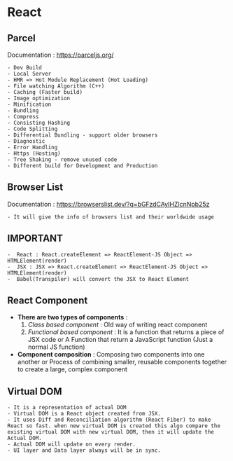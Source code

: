 # React

## Parcel

Documentation : https://parceljs.org/

    - Dev Build
    - Local Server
    - HMR => Hot Module Replacement (Hot Loading)
    - File watching Algorithm (C++)
    - Caching (Faster build)
    - Image optimization
    - Minification
    - Bundling
    - Compress
    - Consisting Hashing
    - Code Splitting
    - Differential Bundling - support older browsers
    - Diagnostic
    - Error Handling
    - Https (Hosting)
    - Tree Shaking - remove unused code
    - Different build for Development and Production

## Browser List

Documentation : https://browserslist.dev/?q=bGFzdCAyIHZlcnNpb25z

    - It will give the info of browsers list and their worldwide usage

## IMPORTANT

    -  React : React.createElement => ReactElement-JS Object => HTMLElement(render)
    -  JSX : JSX => React.createElement => ReactElement-JS Object => HTMLElement(render)
    -  Babel(Transpiler) will convert the JSX to React Element

## React Component

-   **There are two types of components** :
    1. _Class based component_ : Old way of writing react component
    2. _Functional based component_ : It is a function that returns a piece of JSX code or A Function that return a JavaScript function (Just a normal JS function)
-   **Component composition** : Composing two components into one another or Process of combining smaller, reusable components together to create a large, complex component

## Virtual DOM

    - It is a representation of actual DOM
    - Virtual DOM is a React object created from JSX.
    - It uses Diff and Reconciliation algorithm (React Fiber) to make React so fast. when new virtual DOM is created this algo compare the existing virtual DOM with new virtual DOM, then it will update the Actual DOM.
    - Actual DOM will update on every render.
    - UI layer and Data layer always will be in sync.
